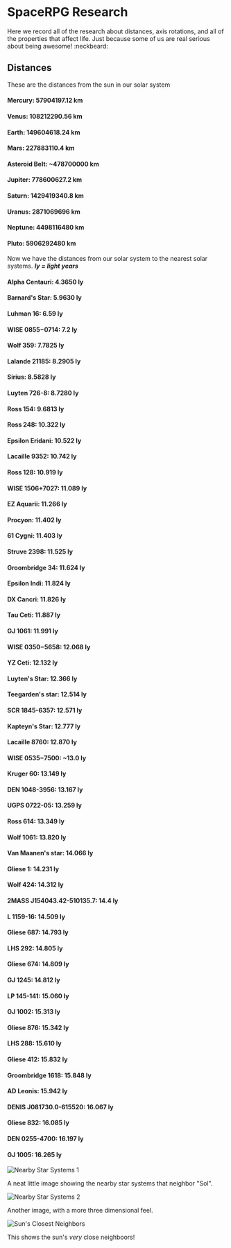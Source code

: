 # SpaceRPG Research

Here we record all of the research about distances, axis rotations, and all of the properties that affect life. Just because some of us are real serious about being awesome! :neckbeard:

## Distances

These are the distances from the sun in our solar system

#### Mercury: 57904197.12 km
#### Venus: 108212290.56 km
#### Earth: 149604618.24 km
#### Mars: 227883110.4 km
#### Asteroid Belt: ~478700000 km
#### Jupiter: 778600627.2 km
#### Saturn: 1429419340.8 km
#### Uranus: 2871069696 km
#### Neptune: 4498116480 km
#### Pluto: 5906292480 km

Now we have the distances from our solar system to the nearest solar systems.
***ly = light years***

#### Alpha Centauri: 4.3650 ly
#### Barnard's Star: 5.9630 ly
#### Luhman 16: 6.59 ly
#### WISE 0855−0714: 7.2 ly
#### Wolf 359: 7.7825 ly
#### Lalande 21185: 8.2905 ly
#### Sirius: 8.5828 ly
#### Luyten 726-8: 8.7280 ly
#### Ross 154: 9.6813 ly
#### Ross 248: 10.322 ly
#### Epsilon Eridani: 10.522 ly
#### Lacaille 9352: 10.742 ly
#### Ross 128: 10.919 ly
#### WISE 1506+7027: 11.089 ly
#### EZ Aquarii: 11.266 ly
#### Procyon: 11.402 ly
#### 61 Cygni: 11.403 ly
#### Struve 2398: 11.525 ly
#### Groombridge 34: 11.624 ly
#### Epsilon Indi: 11.824 ly
#### DX Cancri: 11.826 ly
#### Tau Ceti: 11.887 ly
#### GJ 1061: 11.991 ly
#### WISE 0350−5658: 12.068 ly
#### YZ Ceti: 12.132 ly
#### Luyten's Star: 12.366 ly
#### Teegarden's star: 12.514 ly
#### SCR 1845-6357: 12.571 ly
#### Kapteyn's Star: 12.777 ly
#### Lacaille 8760: 12.870 ly
#### WISE 0535−7500: ~13.0 ly
#### Kruger 60: 13.149 ly
#### DEN 1048-3956: 13.167 ly
#### UGPS 0722-05: 13.259 ly
#### Ross 614: 13.349 ly
#### Wolf 1061: 13.820 ly
#### Van Maanen's star: 14.066 ly
#### Gliese 1: 14.231 ly
#### Wolf 424: 14.312 ly
#### 2MASS J154043.42-510135.7: 14.4 ly
#### L 1159-16: 14.509 ly
#### Gliese 687: 14.793 ly
#### LHS 292: 14.805 ly
#### Gliese 674: 14.809 ly
#### GJ 1245: 14.812 ly
#### LP 145-141: 15.060 ly
#### GJ 1002: 15.313 ly
#### Gliese 876: 15.342 ly
#### LHS 288: 15.610 ly
#### Gliese 412: 15.832 ly
#### Groombridge 1618: 15.848 ly
#### AD Leonis: 15.942 ly
#### DENIS J081730.0-615520: 16.067 ly
#### Gliese 832: 16.085 ly
#### DEN 0255-4700: 16.197 ly
#### GJ 1005: 16.265 ly
![Nearby Star Systems 1](https://upload.wikimedia.org/wikipedia/commons/thumb/f/ff/Nearby_Stars_%2814ly_Radius%29.svg/600px-Nearby_Stars_%2814ly_Radius%29.svg.png)

A neat little image showing the nearby star systems that neighbor "Sol".

![Nearby Star Systems 2](https://upload.wikimedia.org/wikipedia/commons/thumb/f/fb/Nearest_stars_red-green.png/600px-Nearest_stars_red-green.png)

Another image, with a more three dimensional feel.

![Sun's Closest Neighbors](https://upload.wikimedia.org/wikipedia/commons/thumb/8/88/PIA18003-NASA-WISE-StarsNearSun-20140425-2.png/400px-PIA18003-NASA-WISE-StarsNearSun-20140425-2.png)

This shows the sun's _very_ close neighboors!
